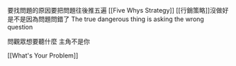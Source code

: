 要找問題的原因要把問題往後推五遍 [[Five Whys Strategy]]
[[行銷策略]]沒做好是不是因為問題問錯了
The true dangerous thing is asking the wrong question

問觀眾想要聽什麼
主角不是你

[[What's Your Problem]]